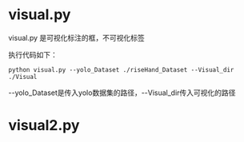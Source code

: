 # visual.py

visual.py 是可视化标注的框，不可视化标签

执行代码如下：
```
python visual.py --yolo_Dataset ./riseHand_Dataset --Visual_dir ./Visual
```
--yolo_Dataset是传入yolo数据集的路径，--Visual_dir传入可视化的路径

# visual2.py
